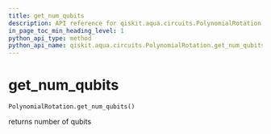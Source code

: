 ```yaml
---
title: get_num_qubits
description: API reference for qiskit.aqua.circuits.PolynomialRotation.get_num_qubits
in_page_toc_min_heading_level: 1
python_api_type: method
python_api_name: qiskit.aqua.circuits.PolynomialRotation.get_num_qubits
---
```


# get\_num\_qubits

<span id="qiskit.aqua.circuits.PolynomialRotation.get_num_qubits" />

`PolynomialRotation.get_num_qubits()`

returns number of qubits

